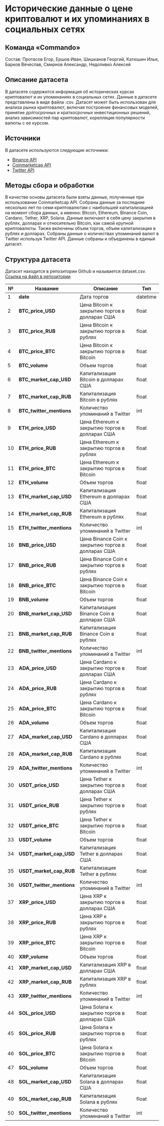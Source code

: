 # Исторические данные о цене криптовалют и их упоминаниях в социальных сетях
## Команда «Commando»
Состав: Протасов Егор, Ершов Иван, Шишканов Георгий, Катюшин Илья, Барков Вячеслав, Смирнов Александр, Недоливко Алексей

## Описание датасета
В датасете содержится информация об исторических курсах криптовалют и их упоминаниях в социальных сетях. Данные в датасете представлены в виде файла .csv.
Датасет может быть использован для анализа рынка криптовалют, включая построение финансовых моделей, принятие долгосрочных и краткосрочных инвестиционных решений, анализ зависимостей пар криптовалют, корелляция популярности валюты с ее курсом.

## Источники
В датасете используются следующие источники:
* [Binance API](https://binance-docs.github.io/apidocs/spot/en/#change-log)
* [Coinmarketcap API](https://coinmarketcap.com/api/)
* [Twitter API](https://developer.twitter.com/en/docs)

## Методы сбора и обработки
В качестве основы датасета были взяты данные, полученные при использовании Coinmarketcap API. Собраны данные за последние несколько лет по семи криптовалютам с наибольшей капитализацией на момент сбора данных, а именно:  Bitcoin, Ethereum, Binance Coin, Cardano, Tether, XRP, Solana. Данные включают в себя цену закрытия в рублях, долларах и относительно Bitcoin, как самой крупной криптовалюты. Также включены объем торгов, объем капитализации в рублях и долларах. Собраны данные о количествах упоминаний валют в Twitter используя Twitter API. Данные собраны и объединены в единый датасет.

## Структура датасета
Датасет находится в репозитории Github и называется dataset.csv.
[Ссылка на файл в репозитории](dataset.csv)

|№| **Название** | **Описание** | **Тип** |
| ------ | ------ | ------ | ------ | 
| 1 | **date** | Дата торгов | datetime |
| 2 | **BTC_price_USD** | Цена Bitcoin к закрытию торгов в долларах США| float |
| 3 | **BTC_price_RUB** | Цена Bitcoin к закрытию торгов в рублях | float |
| 4 | **BTC_price_BTC** | Цена Bitcoin к закрытию торгов в Bitcoin | float |
| 5 | **BTC_volume** | Объем торгов | float |
| 6 | **BTC_market_cap_USD** | Капитализация Bitcoin в долларах США | float |
| 7 | **BTC_market_cap_RUB** | Капитализация Bitcoin в рублях | float |
| 8 | **BTC_twitter_mentions** | Количество упоминаний в Twitter | int |
| 9 | **ETH_price_USD** | Цена Ethereum к закрытию торгов в долларах США| float |
| 10 | **ETH_price_RUB** | Цена Ethereum к закрытию торгов в рублях | float |
| 11 | **ETH_price_BTC** | Цена Ethereum к закрытию торгов в Bitcoin | float |
| 12 | **ETH_volume** | Объем торгов | float |
| 13 | **ETH_market_cap_USD** | Капитализация Ethereum в долларах США | float |
| 14 | **ETH_market_cap_RUB** | Капитализация Ethereum в рублях | float |
| 15 | **ETH_twitter_mentions** | Количество упоминаний в Twitter | int |
| 16 | **BNB_price_USD** | Цена Binance Coin к закрытию торгов в долларах США| float |
| 17 | **BNB_price_RUB** | Цена Binance Coin к закрытию торгов в рублях | float |
| 18 | **BNB_price_BTC** | Цена Binance Coin к закрытию торгов в Bitcoin | float |
| 19 | **BNB_volume** | Объем торгов | float |
| 20 | **BNB_market_cap_USD** | Капитализация Binance Coin в долларах США | float |
| 21 | **BNB_market_cap_RUB** | Капитализация Binance Coin в рублях | float |
| 22 | **BNB_twitter_mentions** | Количество упоминаний в Twitter | int |
| 23 | **ADA_price_USD** | Цена Cardano к закрытию торгов в долларах США| float |
| 24 | **ADA_price_RUB** | Цена Cardano к закрытию торгов в рублях | float |
| 25 | **ADA_price_BTC** | Цена Cardano к закрытию торгов в Bitcoin | float |
| 26 | **ADA_volume** | Объем торгов | float |
| 27 | **ADA_market_cap_USD** | Капитализация Cardano в долларах США | float |
| 28 | **ADA_market_cap_RUB** | Капитализация Cardano в рублях | float |
| 29 | **ADA_twitter_mentions** | Количество упоминаний в Twitter | int |
| 30 | **USDT_price_USD** | Цена Tether к закрытию торгов в долларах США| float |
| 31 | **USDT_price_RUB** | Цена Tether к закрытию торгов в рублях | float |
| 32 | **USDT_price_BTC** | Цена Tether к закрытию торгов в Bitcoin | float |
| 33 | **USDT_volume** | Объем торгов | float |
| 34 | **USDT_market_cap_USD** | Капитализация Tether в долларах США | float |
| 35 | **USDT_market_cap_RUB** | Капитализация Tether в рублях | float |
| 36 | **USDT_twitter_mentions** | Количество упоминаний в Twitter | int |
| 37 | **XRP_price_USD** | Цена XRP к закрытию торгов в долларах США| float |
| 38 | **XRP_price_RUB** | Цена XRP к закрытию торгов в рублях | float |
| 39 | **XRP_price_BTC** | Цена XRP к закрытию торгов в Bitcoin | float |
| 40 | **XRP_volume** | Объем торгов | float |
| 41 | **XRP_market_cap_USD** | Капитализация XRP в долларах США | float |
| 42 | **XRP_market_cap_RUB** | Капитализация XRP в рублях | float |
| 43 | **XRP_twitter_mentions** | Количество упоминаний в Twitter | int |
| 44 | **SOL_price_USD** | Цена Solana к закрытию торгов в долларах США| float |
| 45 | **SOL_price_RUB** | Цена Solana к закрытию торгов в рублях | float |
| 46 | **SOL_price_BTC** | Цена Solana к закрытию торгов в Bitcoin | float |
| 47 | **SOL_volume** | Объем торгов | float |
| 48 | **SOL_market_cap_USD** | Капитализация Solana в долларах США | float |
| 49 | **SOL_market_cap_RUB** | Капитализация Solana в рублях | float |
| 50 | **SOL_twitter_mentions** | Количество упоминаний в Twitter | int |